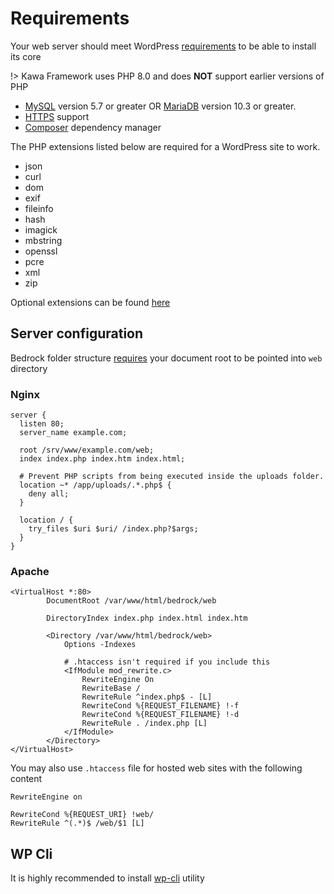 # Requirements

Your web server should meet WordPress [requirements](https://wordpress.org/about/requirements/) to be able to install its core

!> Kawa Framework uses PHP 8.0 and does **NOT** support earlier versions of PHP

- [MySQL](https://www.mysql.com/) version 5.7 or greater OR [MariaDB](https://mariadb.org/) version 10.3 or greater.
- [HTTPS](https://wordpress.org/news/2016/12/moving-toward-ssl/) support
- [Composer](https://getcomposer.org/) dependency manager

The PHP extensions listed below are required for a WordPress site to work.

- json
- curl
- dom
- exif
- fileinfo
- hash
- imagick
- mbstring
- openssl
- pcre
- xml
- zip

Optional extensions can be found [here](https://make.wordpress.org/hosting/handbook/server-environment/)

## Server configuration

Bedrock folder structure [requires](https://docs.roots.io/bedrock/master/server-configuration/) your document root to be pointed into `web` directory

### Nginx

```
server {
  listen 80;
  server_name example.com;

  root /srv/www/example.com/web;
  index index.php index.htm index.html;

  # Prevent PHP scripts from being executed inside the uploads folder.
  location ~* /app/uploads/.*.php$ {
    deny all;
  }

  location / {
    try_files $uri $uri/ /index.php?$args;
  }
}
```

### Apache

```
<VirtualHost *:80>
        DocumentRoot /var/www/html/bedrock/web

        DirectoryIndex index.php index.html index.htm

        <Directory /var/www/html/bedrock/web>
            Options -Indexes

            # .htaccess isn't required if you include this
            <IfModule mod_rewrite.c>
                RewriteEngine On
                RewriteBase /
                RewriteRule ^index.php$ - [L]
                RewriteCond %{REQUEST_FILENAME} !-f
                RewriteCond %{REQUEST_FILENAME} !-d
                RewriteRule . /index.php [L]
            </IfModule>
        </Directory>
</VirtualHost>
```

You may also use `.htaccess` file for hosted web sites with the following content

```
RewriteEngine on

RewriteCond %{REQUEST_URI} !web/
RewriteRule ^(.*)$ /web/$1 [L]
```

## WP Cli

It is highly recommended to install [wp-cli](https://wp-cli.org) utility